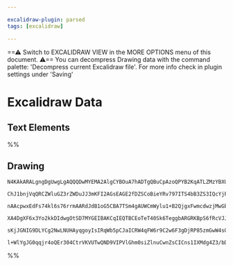 ```yaml
---

excalidraw-plugin: parsed
tags: [excalidraw]

---
```

==⚠  Switch to EXCALIDRAW VIEW in the MORE OPTIONS menu of this document. ⚠== You can decompress Drawing data with the command palette: 'Decompress current Excalidraw file'. For more info check in plugin settings under 'Saving'


# Excalidraw Data

## Text Elements
%%
## Drawing
```compressed-json
N4KAkARALgngDgUwgLgAQQQDwMYEMA2AlgCYBOuA7hADTgQBuCpAzoQPYB2KqATLZMzYBXUtiRoIACyhQ4zZAHoFAc0JRJQgEYA6bGwC2CgF7N6hbEcK4OCtptbErHALRY8RMpWdx8Q1TdIEfARcZgRmBShcZQUebQAObQAGGjoghH0EDihmbgBtcDBQMBKIEm4IIQAhAEEKAE4gnlSSyFhECqgsKBbSzG4ANh4Adn5SmG5nHgBWYe0ARmmh6bHI

ChJ1bnjVqQRCZWluGZ3rZWDuJJ3mKFI2AGsEAGE2fDZSCoBieYRv797ITS4bB3ZS3IQcYjPV7vCQ3azMOC4QLZf4QABmhHw+AAyrBzhJBB5Uddbg8AOobSRHK43e4IXEwfHoQnlHZgg4ccK5NDzHZsRHYNQTHlJS6FSCg4RwACSxG5qDyAF0dmjyJlZdwOEIsTtCBCsBVcCk2cIIZzmPKtTrxRAwghiNxFjwAMzzAAs02d0xWNsYLHYXDQzp2ftY

nAAcpwxEdFs74kl6s76rrmAARdJdB1oG5CBA7TSm4gAUWCmWylu1+B2QjgxFwmcdwzjMwGbqSzqTAx2RA4d01le7bGB9u4aIIYR2XUwPQkqPIFAAKt0Kqi0ZwoNjCEZxLwxa10euAGK4fSY4WoH37qdQGpEZSB9DBNE9ENMKDmAi3/YP6D81F6bJcD1JgNTQK0qxtN59j1Agl2nFcTiEKA2AAJXCLcdxzPMbR7BAAAk9gOGdUHmbQZkKABfcBlTo

XA4DgXF6x3Yo2kkDIdwgOtSD7MYGEIBAKCqIEQTBCEoTeT40Sk6TeggbARGRKBpS6fRcVJJ4XgkiQvh+XTZPk0hFOUjIhOBSVwUhTSYXQOEOARJEshfQo5IUxzjP0Q9MRxPEOJZB1eIMoyVLUukKWITY0D4ZzArc4LaQeBkmVtF5WWi1zsnclDhA5LlHQC9KlJUgB5AUhUdUV8sM2KMkPI8TzPbhL0gGKMpU2rsk3bcjj3ZqCvcuCbzvH8nyc0oW

sKjJGNIG9DLYCg2NwLNUHAyqgoyIsIRqWb5pCJaICRW4qFW6r9C2w6F3gDjRP85zmGwW4sQADW4YY3S7W77pefAAE1uDdHgBgSN1nWGJqICMNgDG4FjIHoAhc0dSjjtajIsos815Qga7ZNBEhOp3HgeogXHiFxBA4Ea3iSYAWTYYgEA23BNGCJax3wCdnJJ8TrJhiAqhePbSGUQEAAoeHmUZeAl6gpclpJtGmABKVE0OUbUkQqIXRZdS5eGdXWdZ

l+WlYgJG0qqjr4oQEr304CtrVKVUTwQND9VIPVlGhm0siZlnuCwnZsCICns1IXMdg4Z3/bD7D92EKBcOj3MzdKOwACsEGwHJsUjuBafpxnmZHNA2Y50ogXfRgF0h/AvavS6KjCYIs4Df8hGuAwLo6MCBxwocHlZ8dY9KfBQhvFuq5r/ssUo8AKP4dFMXCaGqIooA
```
%%